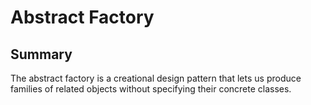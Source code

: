 # Abstract Factory

## Summary

The abstract factory is a creational design pattern that lets us produce families of related objects without specifying their concrete classes.
